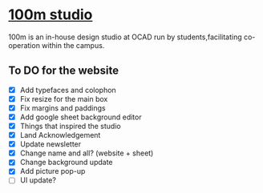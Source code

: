 # [100m studio](https://100m.studio)

100m is an in-house design studio at OCAD run by students,facilitating co-operation within the campus.

## To DO for the website

- [x] Add typefaces and colophon
- [x] Fix resize for the main box
- [x] Fix margins and paddings
- [x] Add google sheet background editor
- [x] Things that inspired the studio
- [x] Land Acknowledgement
- [x] Update newsletter
- [x] Change name and all? (website + sheet)
- [x] Change background update
- [x] Add picture pop-up
- [ ] UI update?
